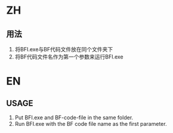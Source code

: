 # ZH
## 用法
1. 将BFI.exe与BF代码文件放在同个文件夹下
2. 将BF代码文件名作为第一个参数来运行BFI.exe

# EN
## USAGE
1. Put BFI.exe and BF-code-file in the same folder.
2. Run BFI.exe with the BF code file name as the first parameter.